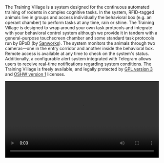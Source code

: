 The Training Village is a system designed for the continuous automated training of rodents in complex cognitive tasks. In the system, RFID-tagged animals live in groups and access individually the behavioral box (e.g. an operant chamber) to perform tasks at any time, rain or shine. The Training Village is  designed to wrap around your  own task protocols and integrate with your behavioral control system although we provide it in tandem with a general-purpose touchscreen chamber and some standard task protocols run by BPoD (by [Sanworks][SANWORKS]).
The system monitors the animals through two cameras—one in the entry corridor and another inside the behavioral box. Remote access is available at any time to check on the system's status. Additionally, a configurable alert system integrated with Telegram allows users to receive real-time notifications regarding system conditions.  The Training Village is freely available, and legally protected by [GPL version 3][GPL] and [OSHW version 1][OSHW] licenses.

<video controls width="100%">
  <source src="_static/video.m4v" type="video/mp4">
</video>

[SANWORKS]: https://sanworks.io
[GPL]: https://www.gnu.org/licenses/quick-guide-gplv3.pdf
[OSHW]: https://www.oshwa.org/definition/

<br><br>

